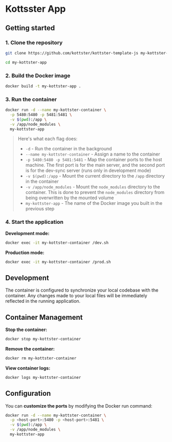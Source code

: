 # Kottsster App

## Getting started

### 1. Clone the repository

```bash
git clone https://github.com/kottster/kottster-template-js my-kottster-app

cd my-kottster-app
```

### 2. Build the Docker image

```bash
docker build -t my-kottster-app .
```

### 3. Run the container

```bash
docker run -d --name my-kottster-container \
  -p 5480:5480 -p 5481:5481 \
  -v $(pwd):/app \
  -v /app/node_modules \
  my-kottster-app
```

> Here's what each flag does:
> - `-d` - Run the container in the background
> - `--name my-kottster-container` - Assign a name to the container
> - `-p 5480:5480 -p 5481:5481` - Map the container ports to the host machine. The first port is for the main server, and the second port is for the dev-sync server (runs only in development mode)
> - `-v $(pwd):/app` - Mount the current directory to the `/app` directory in the container
> - `-v /app/node_modules` - Mount the `node_modules` directory to the container. This is done to prevent the `node_modules` directory from being overwritten by the mounted volume
> - `my-kottster-app` - The name of the Docker image you built in the previous step

### 4. Start the application

**Development mode:**
```bash
docker exec -it my-kottster-container /dev.sh
```

**Production mode:**
```bash
docker exec -it my-kottster-container /prod.sh
```

## Development

The container is configured to synchronize your local codebase with the container. Any changes made to your local files will be immediately reflected in the running application.

## Container Management

**Stop the container:**
```bash
docker stop my-kottster-container
```

**Remove the container:**
```bash
docker rm my-kottster-container
```

**View container logs:**
```bash
docker logs my-kottster-container
```

## Configuration

You can **customize the ports** by modifying the Docker run command:

```bash
docker run -d --name my-kottster-container \
  -p <host-port>:5480 -p <host-port>:5481 \
  -v $(pwd):/app \
  -v /app/node_modules \
  my-kottster-app
```
